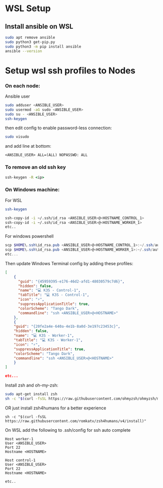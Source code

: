 # WSL Setup
## Install ansible on WSL

```bash
sudo apt remove ansible
sudo python3 get-pip.py
sudo python3 -m pip install ansible
ansible --version
```

# Setup wsl ssh profiles to Nodes

### On each node:
Ansible user
```bash
sudo adduser <ANSIBLE_USER>
sudo usermod -aG sudo <ANSIBLE_USER>
sudo su - <ANSIBLE_USER>
ssh-keygen 
```
then edit config to enable password-less connection:
```bash
sudo visudo
```
and add line at bottom:
```text
<ANSIBLE_USER> ALL=(ALL) NOPASSWD: ALL
```

### To remove an old ssh key
```cmd
ssh-keygen -R <ip>
```
### On Windows machine:
For WSL
```bash
ssh-keygen 

ssh-copy-id -i ~/.ssh/id_rsa <ANSIBLE_USER>@<HOSTNAME_CONTROL_1>
ssh-copy-id -i ~/.ssh/id_rsa <ANSIBLE_USER>@<HOSTNAME_WORKER_1>
etc..
```
For windows powershell
```powershell
scp $HOME\.ssh\id_rsa.pub <ANSIBLE_USER>@<HOSTNAME_CONTROL_1>:~/.ssh/authorized_keys
scp $HOME\.ssh\id_rsa.pub <ANSIBLE_USER>@<HOSTNAME_WORKER_1>:~/.ssh/authorized_keys
etc...
```

Then update Windows Terminal config by adding these profiles:
```json
[
    {
      "guid": "{45959395-e176-46d2-afd1-48030579c7d6}",
      "hidden": false,
      "name": "💻 K3S - Control-1",
      "tabTitle": "💻 K3S - Control-1",
      "icon": "⚡",
      "suppressApplicationTitle": true,
      "colorScheme": "Tango Dark",
      "commandline": "ssh <ANSIBLE_USER>@<HOSTNAME>"
    },
    {
    "guid": "{20fe2a4e-640a-4e1b-8a0d-3e197c23453c}",
    "hidden": false,
    "name": "💻 K3S - Worker-1",
    "tabTitle": "💻 K3S - Worker-1",
    "icon": "⚡",
    "suppressApplicationTitle": true,
    "colorScheme": "Tango Dark",
    "commandline": "ssh <ANSIBLE_USER>@<HOSTNAME>"
    }
]

etc...
```

Install zsh and oh-my-zsh:
```bash
sudo apt-get install zsh
sh -c "$(curl -fsSL https://raw.githubusercontent.com/ohmyzsh/ohmyzsh/master/tools/install.sh)"
```

OR just install zsh4humans for a better experience
```shell
sh -c "$(curl -fsSL https://raw.githubusercontent.com/romkatv/zsh4humans/v4/install)"
```

On WSL add the following to .ssh/config for ssh auto complete
```shell
Host worker-1
User <ANSIBLE_USER>
Port 22
Hostname <HOSTNAME>

Host control-1
User <ANSIBLE_USER>
Port 22
Hostname <HOSTNAME>

etc..
```
